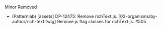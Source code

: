 Minor
Removed
- (Patternlab) [assets] DP-12475: Remove richText.js.
               [03-organisms/by-author/rich-text.twig] Remove js flag classes for richText.js. #505
